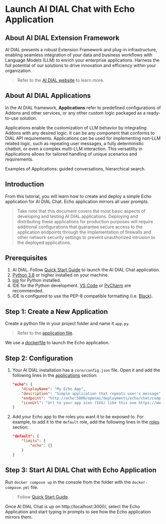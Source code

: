 # Launch AI DIAL Chat with Echo Application

## About AI DIAL Extension Framework

AI DIAL presents a robust Extension Framework and plug-in infrastructure, enabling seamless integration of your data and business workflows with Language Models (LLM) to enrich your enterprise applications. Harness the full potential of our solutions to drive innovation and efficiency within your organization.

> Refer to the [AI DIAL website](https://epam-rail.com/extension-framework) to learn more.

## About AI DIAL Applications 

In the AI DIAL framework, **Applications** refer to predefined configurations of Addons and other services, or any other custom logic packaged as a ready-to-use solution.

Applications enable the customization of LLM behavior by integrating Addons with any desired logic. It can be any component that conforms to DIAL API requirements. Applications can be used for implementing non-LLM related logic, such as repeating user messages, a fully deterministic chatbot, or even a complex multi-LLM interaction. This versatility in Applications allows for tailored handling of unique scenarios and requirements.

Examples of Applications: guided conversations, hierarchical search.

## Introduction

From this tutorial, you will learn how to create and deploy a simple Echo application for AI DIAL Chat. Echo application mirrors all user prompts.

> Take note that this document covers the most basic aspects of developing and testing AI DIAL applications. Deploying and distributing these applications for production purposes will require additional configurations that guarantee secure access to the application endpoints through the implementation of firewalls and other network security settings to prevent unauthorized intrusion to the deployed applications.

## Prerequisites

1. AI DIAL. Follow [Quick Start Guide](./quick-start.md) to launch the AI DIAL Chat application.
2. [Python 3.8](https://www.python.org) or higher installed on your machine.
3. [pip](https://pip.pypa.io/en/stable/) for Python installed.
4. IDE for the Python development. [VS Code](https://code.visualstudio.com) or [PyCharm](https://www.jetbrains.com/pycharm/) are recommended.
5. IDE is configured to use the PEP-8 compatible formatting (i.e. [Black](https://black.readthedocs.io/en/stable/index.html)).

## Step 1: Create a New Application

Create a python file in your project folder and name it `app.py`.

> Refer to the [application file](./dial-docker-compose/application/echo/app.py). 

We use a [dockerfile](https://github.com/epam/ai-dial/tree/main/docs/dial-docker-compose/application/echo) to launch the Echo application.

## Step 2: Configuration

1. Your AI DIAL installation has a `core/config.json` file. Open it and add the following lines in the [applications](https://github.com/epam/ai-dial/tree/main/docs/dial-docker-compose/application/core/config.json#L11) section:

    ```json
    "echo": {
        "displayName": "My Echo App",
        "description": "Simple application that repeats user's message",
        "endpoint": "http://echo:5000/openai/deployments/echo/chat/completions",
        "iconUrl": "Url to your app icon (SVG) like this one https://www.svgrepo.com/show/532030/circle-heat.svg"
    }
    ```

2. Add your Echo app to the roles you want it to be exposed to. For example, to add it to the `default` role, add the following lines in the [roles](https://github.com/epam/ai-dial/tree/main/docs/dial-docker-compose/application/core/config.json#L47) section:

    ```json
    "default": {
        "limits": {
            "echo": {}
        }
    }
    ```

## Step 3: Start AI DIAL Chat with Echo Application

Run `docker compose up` in the console from the folder with the `docker-compose.yml` file.

> Follow [Quick Start Guide](./quick-start.md).

Once AI DIAL Chat is up on http://localhost:3000/, select the Echo Application and start typing in prompts to see how the Echo application mirrors them.


